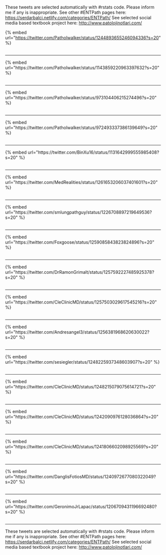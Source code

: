

These tweets are selected automatically with #rstats code. Please inform me if any is inappropriate.
See other #ENTPath pages here: https://serdarbalci.netlify.com/categories/ENTPath/ 
See selected social media based textbook project here: http://www.patolojinotlari.com/

{% embed url="https://twitter.com/Patholwalker/status/1244893655246094336?s=20" %}<br>
<br>
<hr>
{% embed url="https://twitter.com/Patholwalker/status/1143859220963397632?s=20" %}<br>
<br>
<hr>
{% embed url="https://twitter.com/Patholwalker/status/973104406215274496?s=20" %}<br>
<br>
<hr>
{% embed url="https://twitter.com/Patholwalker/status/972493337386139649?s=20" %}<br>
<br>
<hr>
{% embed url="https://twitter.com/BinXu16/status/1131642999555985408?s=20" %}<br>
<br>
<hr>
{% embed url="https://twitter.com/MedRealities/status/1261653206037401601?s=20" %}<br>
<br>
<hr>
{% embed url="https://twitter.com/smlungpathguy/status/1226708897219649536?s=20" %}<br>
<br>
<hr>
{% embed url="https://twitter.com/Foxgoose/status/1259085843823824896?s=20" %}<br>
<br>
<hr>
{% embed url="https://twitter.com/DrRamonGrimalt/status/1257592227485925378?s=20" %}<br>
<br>
<hr>
{% embed url="https://twitter.com/CleClinicMD/status/1257503029617545216?s=20" %}<br>
<br>
<hr>
{% embed url="https://twitter.com/Andresangel3/status/1256381968620630022?s=20" %}<br>
<br>
<hr>
{% embed url="https://twitter.com/sesiegler/status/1248225937348603907?s=20" %}<br>
<br>
<hr>
{% embed url="https://twitter.com/CleClinicMD/status/1248215079075614721?s=20" %}<br>
<br>
<hr>
{% embed url="https://twitter.com/CleClinicMD/status/1242090976128036864?s=20" %}<br>
<br>
<hr>
{% embed url="https://twitter.com/CleClinicMD/status/1241806602098925569?s=20" %}<br>
<br>
<hr>
{% embed url="https://twitter.com/DanglisFotiosMD/status/1240972677080322049?s=20" %}<br>
<br>
<hr>
{% embed url="https://twitter.com/GeronimoJrLapac/status/1206709431196692480?s=20" %}<br>
<br>
<hr>


These tweets are selected automatically with #rstats code. Please inform me if any is inappropriate.
See other #ENTPath pages here: https://serdarbalci.netlify.com/categories/ENTPath/ 
See selected social media based textbook project here: http://www.patolojinotlari.com/
